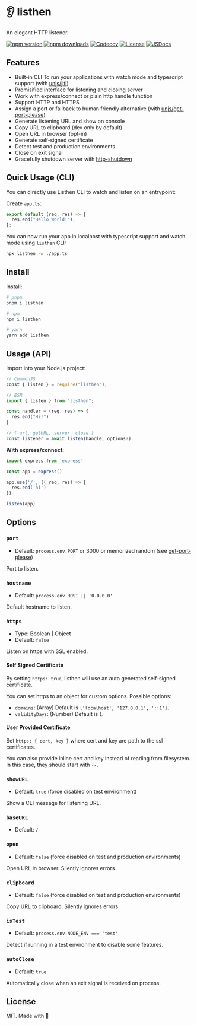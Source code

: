 # 👂 listhen

An elegant HTTP listener.

[![npm version][npm-version-src]][npm-version-href]
[![npm downloads][npm-downloads-src]][npm-downloads-href]
[![Codecov][codecov-src]][codecov-href]
[![License][license-src]][license-href]
[![JSDocs][jsdocs-src]][jsdocs-href]

## Features

- Built-in CLI To run your applications with watch mode and typescript support (with [unjs/jiti](https://github.com/unjs/jiti))
- Promisified interface for listening and closing server
- Work with express/connect or plain http handle function
- Support HTTP and HTTPS
- Assign a port or fallback to human friendly alternative (with [unjs/get-port-please](https://github.com/unjs/get-port-please))
- Generate listening URL and show on console
- Copy URL to clipboard (dev only by default)
- Open URL in browser (opt-in)
- Generate self-signed certificate
- Detect test and production environments
- Close on exit signal
- Gracefully shutdown server with [http-shutdown](https://github.com/thedillonb/http-shutdown)

## Quick Usage (CLI)

You can directly use Listhen CLI to watch and listen on an entrypoint:

Create `app.ts`:

```ts
export default (req, res) => {
  res.end("Hello World!");
};
```

You can now run your app in localhost with typescript support and watch mode using `listhen` CLI:

```sh
npx listhen -w ./app.ts
```

## Install

Install:

```bash
# pnpm
pnpm i listhen

# npm
npm i listhen

# yarn
yarn add listhen

```

## Usage (API)

Import into your Node.js project:

```js
// CommonJS
const { listen } = require("listhen");

// ESM
import { listen } from "listhen";
```

```ts
const handler = (req, res) => {
  res.end("Hi!")
}

// { url, getURL, server, close }
const listener = await listen(handle, options?)
```

**With express/connect:**

```ts
import express from 'express'

const app = express()

app.use('/', ((_req, res) => {
  res.end('hi')
})

listen(app)
```

## Options

### `port`

- Default: `process.env.PORT` or 3000 or memorized random (see [get-port-please](https://github.com/unjs/get-port-please))

Port to listen.

### `hostname`

- Default: `process.env.HOST || '0.0.0.0'`

Default hostname to listen.

### `https`

- Type: Boolean | Object
- Default: `false`

Listen on https with SSL enabled.

#### Self Signed Certificate

By setting `https: true`, listhen will use an auto generated self-signed certificate.

You can set https to an object for custom options. Possible options:

- `domains`: (Array) Default is `['localhost', '127.0.0.1', '::1']`.
- `validityDays`: (Number) Default is `1`.

#### User Provided Certificate

Set `https: { cert, key }` where cert and key are path to the ssl certificates.

You can also provide inline cert and key instead of reading from filesystem. In this case, they should start with `--`.

### `showURL`

- Default: `true` (force disabled on test environment)

Show a CLI message for listening URL.

### `baseURL`

- Default: `/`

### `open`

- Default: `false` (force disabled on test and production environments)

Open URL in browser. Silently ignores errors.

### `clipboard`

- Default: `false` (force disabled on test and production environments)

Copy URL to clipboard. Silently ignores errors.

### `isTest`

- Default: `process.env.NODE_ENV === 'test'`

Detect if running in a test environment to disable some features.

### `autoClose`

- Default: `true`

Automatically close when an exit signal is received on process.

## License

MIT. Made with 💖

<!-- Badges -->

[npm-version-src]: https://img.shields.io/npm/v/listhen?style=flat&colorA=18181B&colorB=F0DB4F
[npm-version-href]: https://npmjs.com/package/listhen
[npm-downloads-src]: https://img.shields.io/npm/dm/listhen?style=flat&colorA=18181B&colorB=F0DB4F
[npm-downloads-href]: https://npmjs.com/package/listhen
[codecov-src]: https://img.shields.io/codecov/c/gh/unjs/listhen/main?style=flat&colorA=18181B&colorB=F0DB4F
[codecov-href]: https://codecov.io/gh/unjs/listhen
[license-src]: https://img.shields.io/github/license/unjs/listhen.svg?style=flat&colorA=18181B&colorB=F0DB4F
[license-href]: https://github.com/unjs/listhen/blob/main/LICENSE
[jsdocs-src]: https://img.shields.io/badge/jsDocs.io-reference-18181B?style=flat&colorA=18181B&colorB=F0DB4F
[jsdocs-href]: https://www.jsdocs.io/package/listhen
